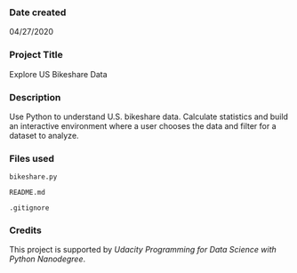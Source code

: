 ### Date created
04/27/2020

### Project Title
Explore US Bikeshare Data 

### Description
Use Python to understand U.S. bikeshare data. Calculate statistics and build an interactive environment where a user chooses the data and filter for a dataset to analyze. 

### Files used
`bikeshare.py` 

`README.md`

`.gitignore`

### Credits

This project is supported by *Udacity Programming for Data Science with Python Nanodegree*.



